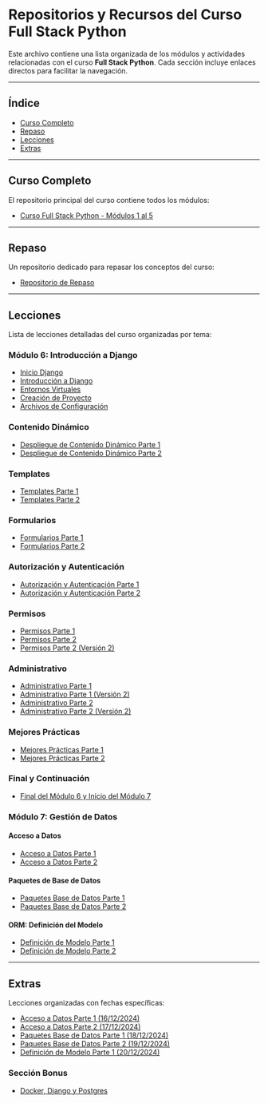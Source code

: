 # Repositorios y Recursos del Curso Full Stack Python

Este archivo contiene una lista organizada de los módulos y actividades relacionadas con el curso **Full Stack Python**. Cada sección incluye enlaces directos para facilitar la navegación.

---

## Índice
- [Curso Completo](#curso-completo)
- [Repaso](#repaso)
- [Lecciones](#lecciones)
- [Extras](#extras)

---

## Curso Completo

El repositorio principal del curso contiene todos los módulos:
- [Curso Full Stack Python - Módulos 1 al 5](https://github.com/Blandskron/CursoFullStackPythonEdutecno)

---

## Repaso

Un repositorio dedicado para repasar los conceptos del curso:
- [Repositorio de Repaso](https://github.com/Blandskron/Repaso)

---

## Lecciones

Lista de lecciones detalladas del curso organizadas por tema:

### Módulo 6: Introducción a Django
- [Inicio Django](https://github.com/Blandskron/M6-Inicio-Django)
- [Introducción a Django](https://github.com/Blandskron/M6-L1-Django-Introduccion)
- [Entornos Virtuales](https://github.com/Blandskron/M6-L2-Django-EntornosVirtuales)
- [Creación de Proyecto](https://github.com/Blandskron/M6-L3-Django-CreacionProyecto)
- [Archivos de Configuración](https://github.com/Blandskron/M6-L4-Django-ArchivosConfig)

### Contenido Dinámico
- [Despliegue de Contenido Dinámico Parte 1](https://github.com/Blandskron/M6-L5-Django-DespliegueContenidoDinamico)
- [Despliegue de Contenido Dinámico Parte 2](https://github.com/Blandskron/M6-L5-Django-DespliegueContenidoDinamico-Parte2)

### Templates
- [Templates Parte 1](https://github.com/Blandskron/M6-L6-Django-Templates)
- [Templates Parte 2](https://github.com/Blandskron/M6-L6-Django-Templates-Parte2)

### Formularios
- [Formularios Parte 1](https://github.com/Blandskron/M6-L7-Django-Formularios)
- [Formularios Parte 2](https://github.com/Blandskron/M6-L7-Django-Formularios-Parte2)

### Autorización y Autenticación
- [Autorización y Autenticación Parte 1](https://github.com/Blandskron/M6-L8-Django-AutorizacionAutenticacion)
- [Autorización y Autenticación Parte 2](https://github.com/Blandskron/M6-L8-Django-AutorizacionAutenticacion-Parte2)

### Permisos
- [Permisos Parte 1](https://github.com/Blandskron/M6-L9-Django-AutorizacionPermisos)
- [Permisos Parte 2](https://github.com/Blandskron/M6-L9-Django-AutorizacionPermisos-Parte2)
- [Permisos Parte 2 (Versión 2)](https://github.com/Blandskron/M6-L9-Django-AutorizacionPermisos-Parte2-V2-09-12-2024)

### Administrativo
- [Administrativo Parte 1](https://github.com/Blandskron/M6-L10-Administrativo1-10-12-2024)
- [Administrativo Parte 1 (Versión 2)](https://github.com/Blandskron/M6-L10-Administrativo1-V2)
- [Administrativo Parte 2](https://github.com/Blandskron/M6-L11-Administrativo2)
- [Administrativo Parte 2 (Versión 2)](https://github.com/Blandskron/M6-L11-Administrativo2-V2)

### Mejores Prácticas
- [Mejores Prácticas Parte 1](https://github.com/Blandskron/M6-L12-MejoresPracticas)
- [Mejores Prácticas Parte 2](https://github.com/Blandskron/M6-L12-MejoresPracticas-parte2-12-12-2024)

### Final y Continuación
- [Final del Módulo 6 y Inicio del Módulo 7](https://github.com/Blandskron/M6-L12-Final-y-M7-Inicio)

### Módulo 7: Gestión de Datos

#### Acceso a Datos
- [Acceso a Datos Parte 1](https://github.com/Blandskron/M7-L1-AccesoADatos)
- [Acceso a Datos Parte 2](https://github.com/Blandskron/M7-L1-AccesoADatos-Parte2)

#### Paquetes de Base de Datos
- [Paquetes Base de Datos Parte 1](https://github.com/Blandskron/M7-L2-PaquetesBaseDatos)
- [Paquetes Base de Datos Parte 2](https://github.com/Blandskron/M7-L2-PaquetesBaseDatos-Parte2)

#### ORM: Definición del Modelo
- [Definición de Modelo Parte 1](https://github.com/Blandskron/M7-L3-ORMDefinicionModelo)
- [Definición de Modelo Parte 2](https://github.com/Blandskron/M7-L3-ORMDefinicionModelo-Parte2)

---

## Extras

Lecciones organizadas con fechas específicas:

- [Acceso a Datos Parte 1 (16/12/2024)](https://github.com/Blandskron/M7-L1-AccesoADatos-16-12-2024)
- [Acceso a Datos Parte 2 (17/12/2024)](https://github.com/Blandskron/M7-L1-AccesoADatos-Parte2-17-12-2024)
- [Paquetes Base de Datos Parte 1 (18/12/2024)](https://github.com/Blandskron/M7-L2-PaquetesBaseDatos-18-12-2024)
- [Paquetes Base de Datos Parte 2 (19/12/2024)](https://github.com/Blandskron/M7-L2-PaquetesBaseDatos-Parte2-19-12-2024)
- [Definición de Modelo Parte 1 (20/12/2024)](https://github.com/Blandskron/M7-L3-ORMDefinicionModel-20-12-2024)

### Sección Bonus

- [Docker, Django y Postgres](https://github.com/Blandskron/Docker-Django-Postgres)

